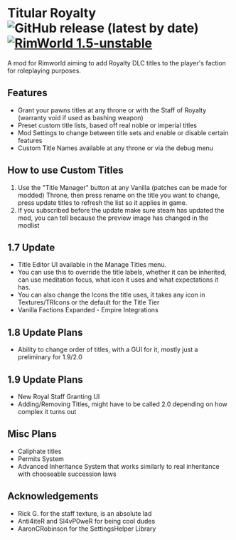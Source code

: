 # Titular Royalty ![GitHub release (latest by date)](https://img.shields.io/github/v/release/CanonOverseer/Rimworld-Titular-Royalty-Mod) [![RimWorld 1.5-unstable](https://img.shields.io/badge/RimWorld-1.5--unstable-orange.svg?longCache=true&style=flat)](http://rimworldgame.com/)
 
 A mod for Rimworld aiming to add Royalty DLC titles to the player's faction for roleplaying purposes.

## Features
- Grant your pawns titles at any throne or with the Staff of Royalty (warranty void if used as bashing weapon)
- Preset custom title lists, based off real noble or imperial titles
- Mod Settings to change between title sets and enable or disable certain features
- Custom Title Names available at any throne or via the debug menu

## How to use Custom Titles
1. Use the "Title Manager" button at any Vanilla (patches can be made for modded) Throne, then press rename on the title you want to change, press update titles to refresh the list so it applies in game.
2. If you subscribed before the update make sure steam has updated the mod, you can tell because the preview image has changed in the modlist


## 1.7 Update
- Title Editor UI available in the Manage Titles menu.
- You can use this to override the title labels, whether it can be inherited, can use meditation focus, what icon it uses and what expectations it has.
- You can also change the Icons the title uses, it takes any icon in Textures/TRIcons or the default for the Title Tier
- Vanilla Factions Expanded - Empire Integrations 

## 1.8 Update Plans
- Ability to change order of titles, with a GUI for it, mostly just a preliminary for 1.9/2.0

## 1.9 Update Plans
- New Royal Staff Granting UI
- Adding/Removing Titles, might have to be called 2.0 depending on how complex it turns out

## Misc Plans
- Caliphate titles
- Permits System
- Advanced Inheritance System that works similarly to real inheritance with chooseable succession laws


## Acknowledgements
- Rick G. for the staff texture, is an absolute lad
- Anti4iteR and Sl4vP0weR for being cool dudes
- AaronCRobinson for the SettingsHelper Library
